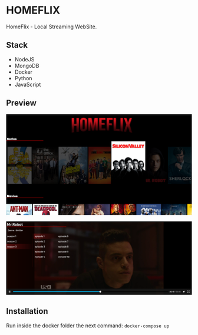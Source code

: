 # HOMEFLIX
HomeFlix - Local Streaming WebSite.

## Stack
- NodeJS
- MongoDB
- Docker
- Python
- JavaScript

## Preview 

![image of homeflix](https://github.com/AmitNiz/homeflix/blob/master/src/public/img/homeflix.png)


![homeflix player](https://github.com/AmitNiz/homeflix/blob/master/src/public/img/player.png)

## Installation
Run inside the docker folder the next command:
`docker-compose up` 
